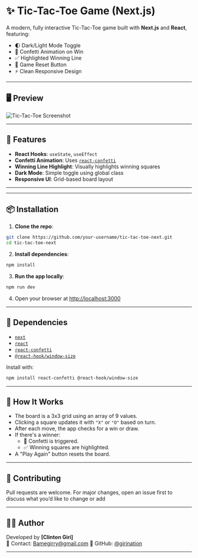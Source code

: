 # ✨ Tic-Tac-Toe Game (Next.js)

A modern, fully interactive Tic-Tac-Toe game built with **Next.js** and **React**, featuring:

- 🌓 Dark/Light Mode Toggle  
- 🎉 Confetti Animation on Win  
- ✅ Highlighted Winning Line  
- 🔄 Game Reset Button  
- ⚡ Clean Responsive Design  

---

## 🖥️ Preview

![Tic-Tac-Toe Screenshot](./tic.png)

---

## 🚀 Features

- **React Hooks**: `useState`, `useEffect`
- **Confetti Animation**: Uses [`react-confetti`](https://www.npmjs.com/package/react-confetti)
- **Winning Line Highlight**: Visually highlights winning squares
- **Dark Mode**: Simple toggle using global class
- **Responsive UI**: Grid-based board layout

---

---

## 📦 Installation

1. **Clone the repo**:

```bash
git clone https://github.com/your-username/tic-tac-toe-next.git
cd tic-tac-toe-next
```

2. **Install dependencies**:

```bash
npm install
```

3. **Run the app locally**:

```bash
npm run dev
```

4. Open your browser at [http://localhost:3000](http://localhost:3000)

---

## 🧩 Dependencies

- [`next`](https://nextjs.org/)
- [`react`](https://react.dev/)
- [`react-confetti`](https://www.npmjs.com/package/react-confetti)
- [`@react-hook/window-size`](https://www.npmjs.com/package/@react-hook/window-size)

Install with:

```bash
npm install react-confetti @react-hook/window-size
```

---

## 🧠 How It Works

- The board is a 3x3 grid using an array of 9 values.
- Clicking a square updates it with `"X"` or `"O"` based on turn.
- After each move, the app checks for a win or draw.
- If there's a winner:
  - 🎉 Confetti is triggered.
  - ✅ Winning squares are highlighted.
- A "Play Again" button resets the board.

---


## 🤝 Contributing

Pull requests are welcome. For major changes, open an issue first to discuss what you’d like to change or add

---


## 👨‍💻 Author

Developed by **[Clinton Giri]**  
📧 Contact: Bamegirry@gmail.com
🔗 GitHub: [@girination](https://github.com/girination)

---